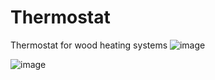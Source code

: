 # Thermostat
Thermostat for wood heating systems
![image](https://user-images.githubusercontent.com/100760333/156517492-4d405331-cfff-4bad-b440-f0fd32dc5cd8.png)

![image](https://user-images.githubusercontent.com/100760333/156517190-aac9c3e0-d609-476a-8620-9434660b8c42.png)
